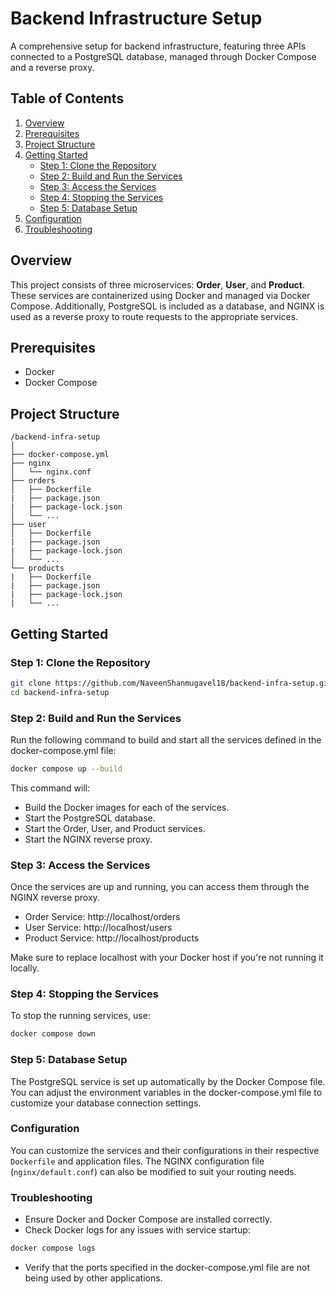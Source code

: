 # Backend Infrastructure Setup

A comprehensive setup for backend infrastructure, featuring three APIs connected to a PostgreSQL database, managed through Docker Compose and a reverse proxy.

## Table of Contents

1. [Overview](#overview)
2. [Prerequisites](#prerequisites)
3. [Project Structure](#project-structure)
4. [Getting Started](#getting-started)
   - [Step 1: Clone the Repository](#step-1-clone-the-repository)
   - [Step 2: Build and Run the Services](#step-2-build-and-run-the-services)
   - [Step 3: Access the Services](#step-3-access-the-services)
   - [Step 4: Stopping the Services](#step-4-stopping-the-services)
   - [Step 5: Database Setup](#step-5-database-setup)
5. [Configuration](#configuration)
6. [Troubleshooting](#troubleshooting)

## Overview

This project consists of three microservices: **Order**, **User**, and **Product**. These services are containerized using Docker and managed via Docker Compose. Additionally, PostgreSQL is included as a database, and NGINX is used as a reverse proxy to route requests to the appropriate services.

## Prerequisites

- Docker
- Docker Compose

## Project Structure
```
/backend-infra-setup
│ 
├── docker-compose.yml 
├── nginx 
│   └── nginx.conf 
├── orders 
│   ├── Dockerfile 
|   ├── package.json
|   ├── package-lock.json  
│   └── ... 
├── user  
│   ├── Dockerfile 
|   ├── package.json
|   ├── package-lock.json  
│   └── ... 
└── products
|   ├── Dockerfile 
|   ├── package.json
|   ├── package-lock.json  
|   └── ...
```


## Getting Started

### Step 1: Clone the Repository

```bash
git clone https://github.com/NaveenShanmugavel18/backend-infra-setup.git
cd backend-infra-setup
```

### Step 2: Build and Run the Services
Run the following command to build and start all the services defined in the docker-compose.yml file:

```bash 
docker compose up --build
```


This command will:

- Build the Docker images for each of the services.
- Start the PostgreSQL database.
- Start the Order, User, and Product services.
- Start the NGINX reverse proxy.

### Step 3: Access the Services
Once the services are up and running, you can access them through the NGINX reverse proxy.

- Order Service: http://localhost/orders
- User Service: http://localhost/users
- Product Service: http://localhost/products

Make sure to replace localhost with your Docker host if you're not running it locally.

### Step 4: Stopping the Services
To stop the running services, use:

```bash
docker compose down
```

### Step 5: Database Setup
The PostgreSQL service is set up automatically by the Docker Compose file. You can adjust the environment variables in the docker-compose.yml file to customize your database connection settings.

### Configuration
You can customize the services and their configurations in their respective `Dockerfile` and application files. The NGINX configuration file (`nginx/default.conf`) can also be modified to suit your routing needs.

### Troubleshooting
- Ensure Docker and Docker Compose are installed correctly.
- Check Docker logs for any issues with service startup:

```bash
docker compose logs
```

- Verify that the ports specified in the docker-compose.yml file are not being used by other applications.
